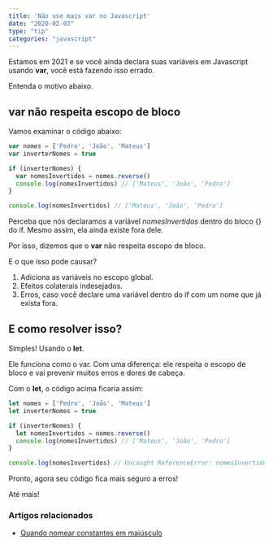 ```yaml
---
title: 'Não use mais var no Javascript'
date: "2020-02-03"
type: "tip"
categories: "javascript"
---
```


Estamos em 2021 e se você ainda declara suas variáveis em Javascript usando **var**, você está fazendo isso errado.

Entenda o motivo abaixo.

## var não respeita escopo de bloco

Vamos examinar o código abaixo:
~~~javascript
var nomes = ['Pedro', 'João', 'Mateus']
var inverterNomes = true

if (inverterNomes) {
  var nomesInvertidos = nomes.reverse()
  console.log(nomesInvertidos) // ['Mateus', 'João', 'Pedro']
}

console.log(nomesInvertidos) // ['Mateus', 'João', 'Pedro']
~~~

Perceba que nós declaramos a variável *nomesInvertidos* dentro do bloco {} do if. Mesmo assim, ela ainda existe fora dele.

Por isso, dizemos que o **var** não respeita escopo de bloco.

E o que isso pode causar?

1. Adiciona as variáveis no escopo global.
2. Efeitos colaterais indesejados.
3. Erros, caso você declare uma variável dentro do if com um nome que já exista fora.

## E como resolver isso?

Simples! Usando o **let**. 

Ele funciona como o var. Com uma diferença: ele respeita o escopo de bloco e vai prevenir muitos erros e dores de cabeça.

Com o **let**, o código acima ficaria assim:
~~~javascript
let nomes = ['Pedro', 'João', 'Mateus']
let inverterNomes = true

if (inverterNomes) {
  let nomesInvertidos = nomes.reverse()
  console.log(nomesInvertidos) // ['Mateus', 'João', 'Pedro']
}

console.log(nomesInvertidos) // Uncaught ReferenceError: nomesInvertidos is not defined
~~~

Pronto, agora seu código fica mais seguro a erros!

Até mais!

### Artigos relacionados

* [Quando nomear constantes em maiúsculo](/quando-nomear-constantes-maiúsculo)